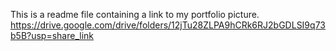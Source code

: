 This is a readme file containing a link to my portfolio picture.
https://drive.google.com/drive/folders/12jTu28ZLPA9hCRk6RJ2bGDLSI9q73b5B?usp=share_link